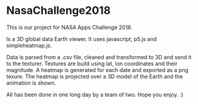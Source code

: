 # NasaChallenge2018

This is our project for NASA Apps Challenge 2018.

Is a 3D global data Earth viewer.
It uses javascript, p5.js and simpleheatmap.js.

Data is parsed from a .csv file, cleaned and transformed to 3D and send it to the texturer.
Textures are build using lat, lon coordinates and their magnitude.
A heatmap is generated for each date and exported as a png texure.
The heatmap is projected over a 3D model of the Earth and the animation is shown.

All has been done in one long day by a team of two.
Hope you enjoy. :)
